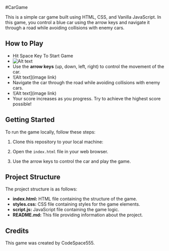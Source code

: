 #CarGame

This is a simple car game built using HTML, CSS, and Vanilla JavaScript. In this game, you control a blue car using the arrow keys and navigate it through a road while avoiding collisions with enemy cars.

## How to Play
- Hit Space Key To Start Game
- ![Alt text]((https://github.com/codespace555/CarGame/blob/main/Screenshot%202024-02-22%20125819.png))
- Use the **arrow keys** (up, down, left, right) to control the movement of the car.
- ![Alt text](image link)
- Navigate the car through the road while avoiding collisions with enemy cars.
- ![Alt text](image link)
- Your score increases as you progress. Try to achieve the highest score possible!

## Getting Started

To run the game locally, follow these steps:

1. Clone this repository to your local machine:


3. Open the `index.html` file in your web browser.

4. Use the arrow keys to control the car and play the game.

## Project Structure

The project structure is as follows:

- **index.html:** HTML file containing the structure of the game.
- **styles.css:** CSS file containing styles for the game elements.
- **script.js:** JavaScript file containing the game logic.
- **README.md:** This file providing information about the project.

## Credits

This game was created by CodeSpace555.


